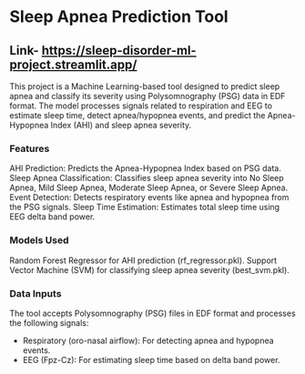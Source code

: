 # Sleep Apnea Prediction Tool  
## Link- https://sleep-disorder-ml-project.streamlit.app/

This project is a Machine Learning-based tool designed to predict sleep apnea and classify its severity using Polysomnography (PSG) data in EDF format. The model processes signals related to respiration and EEG to estimate sleep time, detect apnea/hypopnea events, and predict the Apnea-Hypopnea Index (AHI) and sleep apnea severity.

### Features

AHI Prediction: Predicts the Apnea-Hypopnea Index based on PSG data.
Sleep Apnea Classification: Classifies sleep apnea severity into No Sleep Apnea, Mild Sleep Apnea, Moderate Sleep Apnea, or Severe Sleep Apnea.
Event Detection: Detects respiratory events like apnea and hypopnea from the PSG signals.
Sleep Time Estimation: Estimates total sleep time using EEG delta band power.

### Models Used

Random Forest Regressor for AHI prediction (rf_regressor.pkl).
Support Vector Machine (SVM) for classifying sleep apnea severity (best_svm.pkl).

### Data Inputs

The tool accepts Polysomnography (PSG) files in EDF format and processes the following signals:
- Respiratory (oro-nasal airflow): For detecting apnea and hypopnea events.
- EEG (Fpz-Cz): For estimating sleep time based on delta band power.
